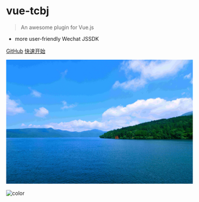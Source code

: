 # vue-tcbj

> An awesome plugin for Vue.js

* more user-friendly Wechat JSSDK

[GitHub](https://github.com/Huohuohuo/vue-tcbj)
[快速开始](gettingstarted)

<!-- 背景图片 -->
![](_media/lzh.jpg)

![color](#f0f0f0)